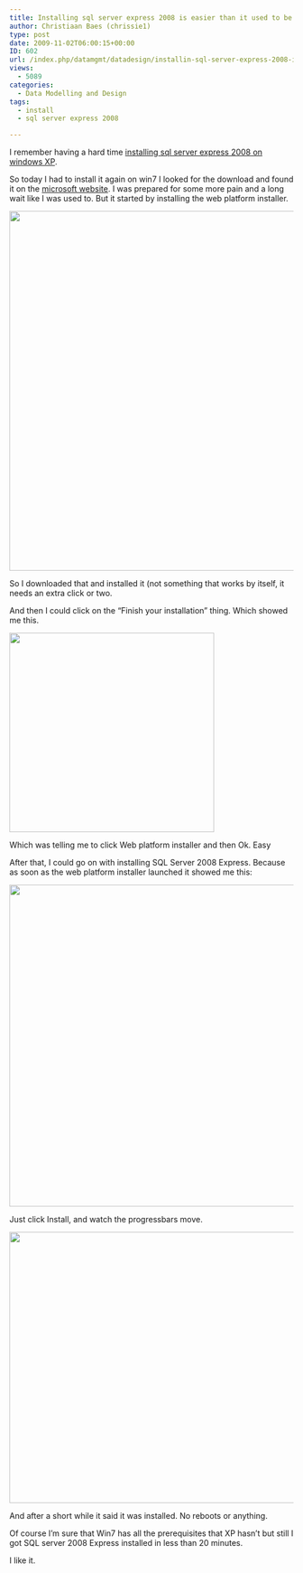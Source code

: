 ```yaml
---
title: Installing sql server express 2008 is easier than it used to be
author: Christiaan Baes (chrissie1)
type: post
date: 2009-11-02T06:00:15+00:00
ID: 602
url: /index.php/datamgmt/datadesign/installin-sql-server-express-2008-is-eas/
views:
  - 5089
categories:
  - Data Modelling and Design
tags:
  - install
  - sql server express 2008

---
```

I remember having a hard time [installing sql server express 2008 on windows XP][1].

So today I had to install it again on win7 I looked for the download and found it on the [microsoft website][2]. I was prepared for some more pain and a long wait like I was used to. But it started by installing the web platform installer. 

<div class="image_block">
  <img src="https://lessthandot.z19.web.core.windows.net/wp-content/uploads/blogs/DataMgmt/wpiinstaller/wpiinstaller3.png" alt="" title="" width="945" height="637" />
</div>

So I downloaded that and installed it (not something that works by itself, it needs an extra click or two. 

And then I could click on the &#8220;Finish your installation&#8221; thing. Which showed me this. 

<div class="image_block">
  <img src="https://lessthandot.z19.web.core.windows.net/wp-content/uploads/blogs/DataMgmt/wpiinstaller/wpiinstaller4.png" alt="" title="" width="363" height="353" />
</div>

Which was telling me to click Web platform installer and then Ok. Easy

After that, I could go on with installing SQL Server 2008 Express. Because as soon as the web platform installer launched it showed me this:

<div class="image_block">
  <img src="https://lessthandot.z19.web.core.windows.net/wp-content/uploads/blogs/DataMgmt/wpiinstaller/wpiinstaller1.png" alt="" title="" width="767" height="570" />
</div>

Just click Install, and watch the progressbars move.

<div class="image_block">
  <img src="https://lessthandot.z19.web.core.windows.net/wp-content/uploads/blogs/DataMgmt/wpiinstaller/wpiinstaller2.png" alt="" title="" width="700" height="480" />
</div>

And after a short while it said it was installed. No reboots or anything. 

Of course I&#8217;m sure that Win7 has all the prerequisites that XP hasn&#8217;t but still I got SQL server 2008 Express installed in less than 20 minutes. 

I like it.

 [1]: /index.php/DataMgmt/DBAdmin/MSSQLServerAdmin/installing-sql-server-2008-express-on-wi?highlight=express&sentence=
 [2]: http://www.microsoft.com/express/sql/download/